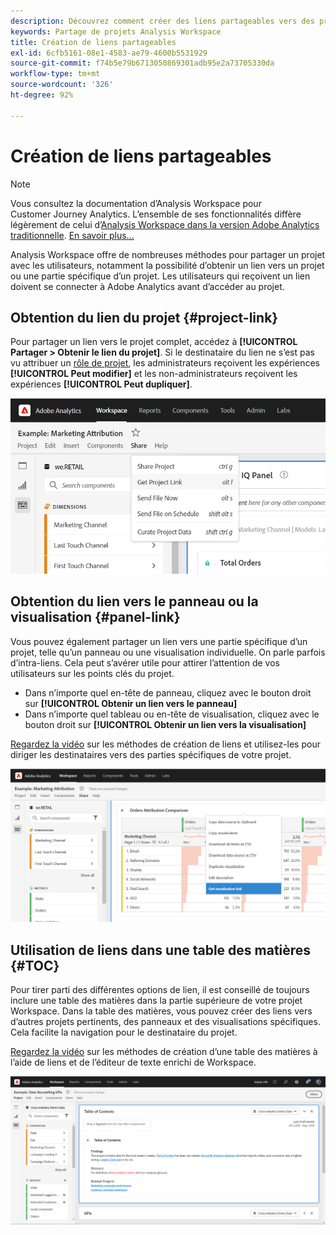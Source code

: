 ```yaml
---
description: Découvrez comment créer des liens partageables vers des projets ou des visualisations
keywords: Partage de projets Analysis Workspace
title: Création de liens partageables
exl-id: 6cfb5161-08e1-4583-ae79-4600b5531929
source-git-commit: f74b5e79b6713050869301adb95e2a73705330da
workflow-type: tm+mt
source-wordcount: '326'
ht-degree: 92%

---
```


# Création de liens partageables

>[!NOTE]
>
>Vous consultez la documentation d’Analysis Workspace pour Customer Journey Analytics. L’ensemble de ses fonctionnalités diffère légèrement de celui d’[Analysis Workspace dans la version Adobe Analytics traditionnelle](https://experienceleague.adobe.com/docs/analytics/analyze/analysis-workspace/home.html). [En savoir plus...](/help/getting-started/cja-aa.md)

Analysis Workspace offre de nombreuses méthodes pour partager un projet avec les utilisateurs, notamment la possibilité d’obtenir un lien vers un projet ou une partie spécifique d’un projet. Les utilisateurs qui reçoivent un lien doivent se connecter à Adobe Analytics avant d’accéder au projet.

## Obtention du lien du projet {#project-link}

Pour partager un lien vers le projet complet, accédez à **[!UICONTROL Partager > Obtenir le lien du projet]**. Si le destinataire du lien ne s’est pas vu attribuer un [rôle de projet](https://experienceleague.adobe.com/docs/analytics/analyze/analysis-workspace/curate-share/share-projects.html?lang=fr), les administrateurs reçoivent les expériences **[!UICONTROL Peut modifier]** et les non-administrateurs reçoivent les expériences **[!UICONTROL Peut dupliquer]**.

![](assets/get-project-link.png)

## Obtention du lien vers le panneau ou la visualisation {#panel-link}

Vous pouvez également partager un lien vers une partie spécifique d’un projet, telle qu’un panneau ou une visualisation individuelle. On parle parfois d’intra-liens. Cela peut s’avérer utile pour attirer l’attention de vos utilisateurs sur les points clés du projet.

* Dans n’importe quel en-tête de panneau, cliquez avec le bouton droit sur **[!UICONTROL Obtenir un lien vers le panneau]**
* Dans n’importe quel tableau ou en-tête de visualisation, cliquez avec le bouton droit sur **[!UICONTROL Obtenir un lien vers la visualisation]**

[Regardez la vidéo](https://experienceleague.adobe.com/docs/analytics-learn/tutorials/analysis-workspace/visualizations/intra-linking-in-analysis-workspace.html) sur les méthodes de création de liens et utilisez-les pour diriger les destinataires vers des parties spécifiques de votre projet.

![](assets/get-viz-link.png)

## Utilisation de liens dans une table des matières {#TOC}

Pour tirer parti des différentes options de lien, il est conseillé de toujours inclure une table des matières dans la partie supérieure de votre projet Workspace. Dans la table des matières, vous pouvez créer des liens vers d’autres projets pertinents, des panneaux et des visualisations spécifiques. Cela facilite la navigation pour le destinataire du projet.

[Regardez la vidéo](https://experienceleague.adobe.com/docs/analytics-learn/tutorials/analysis-workspace/navigating-workspace-projects/create-a-toc-in-analysis-workspace.html) sur les méthodes de création d’une table des matières à l’aide de liens et de l’éditeur de texte enrichi de Workspace.

![](assets/toc.png)
